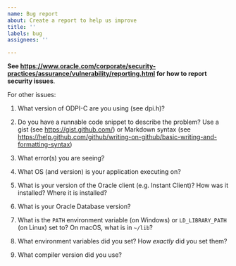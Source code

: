```yaml
---
name: Bug report
about: Create a report to help us improve
title: ''
labels: bug
assignees: ''

---
```


**See https://www.oracle.com/corporate/security-practices/assurance/vulnerability/reporting.html for how to report security issues**.

For other issues:

1. What version of ODPI-C are you using (see dpi.h)?

2. Do you have a runnable code snippet to describe the problem?  Use a gist (see https://gist.github.com/) or Markdown syntax (see https://help.github.com/github/writing-on-github/basic-writing-and-formatting-syntax)

3. What error(s) you are seeing?

4. What OS (and version) is your application executing on?

5. What is your version of the Oracle client (e.g. Instant Client)?  How was it installed?  Where it is installed?

6. What is your Oracle Database version?

7. What is the `PATH` environment variable (on Windows) or `LD_LIBRARY_PATH` (on Linux) set to?  On macOS, what is in `~/lib`?

8. What environment variables did you set?  How *exactly* did you set them?

9. What compiler version did you use?
